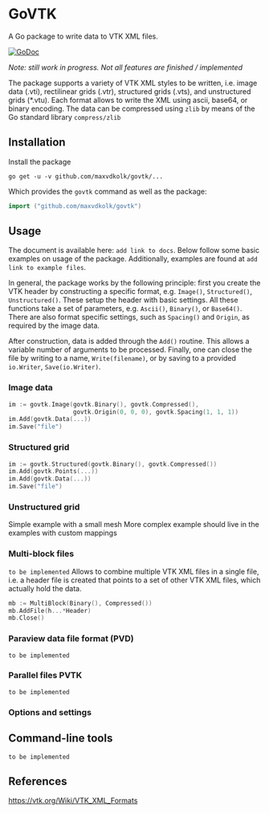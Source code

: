 # GoVTK
A Go package to write data to VTK XML files. 

[![GoDoc](https://godoc.org/github.com/golang/gddo?status.svg)](https://godoc.org/github.com/maxvdkolk/govtk)

*Note: still work in progress. Not all features are finished / implemented* 

The package supports a variety of VTK XML styles to be written, 
i.e. image data (.vti), rectilinear grids (.vtr), structured grids (.vts), and unstructured grids (*.vtu). 
Each format allows to write the XML using ascii, base64, or binary encoding. The 
data can be compressed using ```zlib``` by means of the Go standard library ```compress/zlib```

## Installation
Install the package
```
go get -u -v github.com/maxvdkolk/govtk/...
```
Which provides the `govtk` command as well as the package: 
```go 
import ("github.com/maxvdkolk/govtk")
```

## Usage
The document is available here: ```add link to docs```. 
Below follow some basic examples on usage of the package. Additionally,
examples are found at ```add link to example files```. 

In general, the package works by the following principle: first you create 
the VTK header by constructing a specific format, e.g. ```Image()```, 
```Structured()```, ```Unstructured()```. These setup the header with 
basic settings. All these functions take a set of parameters, e.g. 
```Ascii()```, ```Binary()```, or ```Base64()```. There are also 
format specific settings, such as ```Spacing()``` and ```Origin```, as
required by the image data. 

After construction, data is added through the ```Add()``` routine. This
allows a variable number of arguments to be processed. Finally, one can
close the file by writing to a name, ```Write(filename)```, or by 
saving to a provided ```io.Writer```, ```Save(io.Writer)```. 

### Image data 
```go 
im := govtk.Image(govtk.Binary(), govtk.Compressed(), 
                  govtk.Origin(0, 0, 0), govtk.Spacing(1, 1, 1))
im.Add(govtk.Data(...))
im.Save("file")
```

### Structured grid
```go
im := govtk.Structured(govtk.Binary(), govtk.Compressed()) 
im.Add(govtk.Points(...))
im.Add(govtk.Data(...))
im.Save("file") 
```

### Unstructured grid 
Simple example with a small mesh 
More complex example should live in the examples with custom mappings 


### Multi-block files 
```to be implemented```
Allows to combine multiple VTK XML files in a single file, i.e. a 
header file is created that points to a set of other VTK XML files, 
which actually hold the data. 

```go
mb := MultiBlock(Binary(), Compressed()) 
mb.AddFile(h...*Header) 
mb.Close()
```

### Paraview data file format (PVD)
```to be implemented```

### Parallel files PVTK
```to be implemented```

### Options and settings 

## Command-line tools 
```to be implemented``` 

## References 
https://vtk.org/Wiki/VTK_XML_Formats

